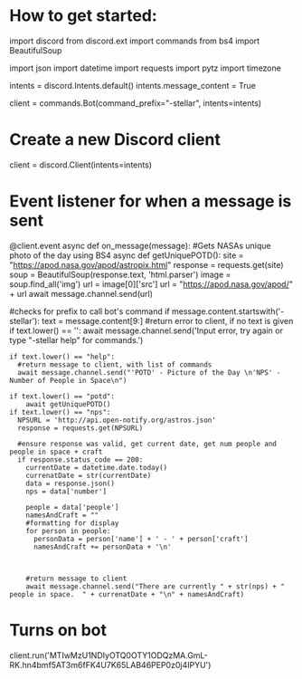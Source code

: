 # How to get started:

import discord
from discord.ext import commands
from bs4 import BeautifulSoup

import json
import datetime
import requests
import pytz 
import timezone





intents = discord.Intents.default()
intents.message_content = True

client = commands.Bot(command_prefix="-stellar", intents=intents)
# Create a new Discord client
client = discord.Client(intents=intents)


# Event listener for when a message is sent
@client.event
async def on_message(message):
  #Gets NASAs unique photo of the day using BS4
  async def getUniquePOTD():
    site = "https://apod.nasa.gov/apod/astropix.html"
    response = requests.get(site)
    soup = BeautifulSoup(response.text, 'html.parser')
    image = soup.find_all('img')
    url = image[0]['src']
    url = "https://apod.nasa.gov/apod/" + url
    await message.channel.send(url)

  #checks for prefix to call bot's command
  if message.content.startswith('-stellar'):
    text = message.content[9:]
    #return error to client, if no text is given
    if text.lower() == '':
      await message.channel.send('Input error, try again or type "-stellar help" for commands.')
      
    if text.lower() == "help":
      #return message to client, with list of commands
      await message.channel.send("'POTD' - Picture of the Day \n'NPS' - Number of People in Space\n")

    if text.lower() == "potd":
        await getUniquePOTD()
    if text.lower() == "nps":
      NPSURL = 'http://api.open-notify.org/astros.json'
      response = requests.get(NPSURL)

      #ensure response was valid, get current date, get num people and people in space + craft
      if response.status_code == 200:
        currentDate = datetime.date.today()
        currenatDate = str(currentDate)
        data = response.json()
        nps = data['number']
        
        people = data['people']
        namesAndCraft = ""
        #formatting for display
        for person in people:
          personData = person['name'] + ' - ' + person['craft']
          namesAndCraft += personData + '\n'
          
                        
          
        #return message to client
        await message.channel.send("There are currently " + str(nps) + " people in space.  " + currenatDate + "\n" + namesAndCraft)

    

      

# Turns on bot
client.run('MTIwMzU1NDIyOTQ0OTY1ODQzMA.GmL-RK.hn4bmf5AT3m6fFK4U7K65LAB46PEP0z0j4IPYU')



